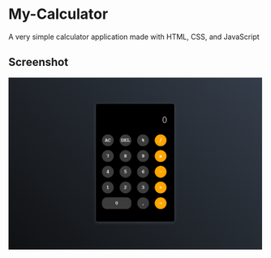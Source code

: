 # My-Calculator
A very simple calculator application made with HTML, CSS, and JavaScript

## Screenshot 

 <img src="https://github.com/leentjie03/My-Calculator/blob/ef0cd2bde88cb3a9a0324e7527fd40cebbdc95d2/Calculator.png" width="500" />
